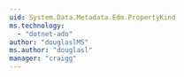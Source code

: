 ```yaml
---
uid: System.Data.Metadata.Edm.PropertyKind
ms.technology: 
  - "dotnet-ado"
author: "douglaslMS"
ms.author: "douglasl"
manager: "craigg"
---
```

